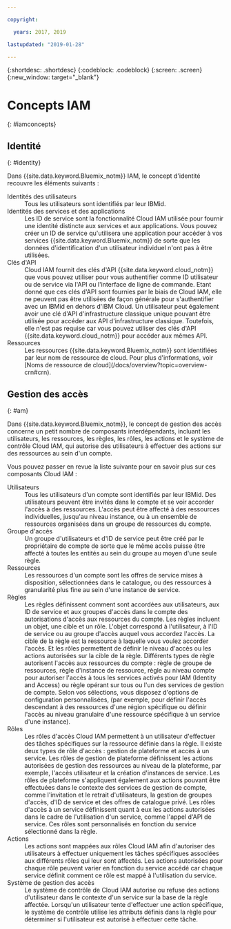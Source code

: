 ```yaml
---

copyright:

  years: 2017, 2019

lastupdated: "2019-01-28"

---
```


{:shortdesc: .shortdesc}
{:codeblock: .codeblock}
{:screen: .screen}
{:new_window: target="_blank"}

# Concepts IAM
{: #iamconcepts}

## Identité
{: #identity}

Dans {{site.data.keyword.Bluemix_notm}} IAM, le concept d'identité recouvre les éléments suivants :

<dl>
<dt>Identités des utilisateurs</dt>
<dd>Tous les utilisateurs sont identifiés par leur IBMid.</dd>
<dt>Identités des services et des applications</dt>
<dd>Les ID de service sont la fonctionnalité Cloud IAM utilisée pour fournir une identité distincte aux services et aux applications. Vous pouvez créer un ID de service qu'utilisera une application pour accéder à vos services {{site.data.keyword.Bluemix_notm}} de sorte que les données d'identification d'un utilisateur individuel n'ont pas à être utilisées.</dd>
<dt>Clés d'API</dt>
<dd>Cloud IAM fournit des clés d'API {{site.data.keyword.cloud_notm}} que vous pouvez utiliser pour vous authentifier comme ID utilisateur ou de service via l'API ou l'interface de ligne de commande. Etant donné que ces clés d'API sont fournies par le biais de Cloud IAM, elle ne peuvent pas être utilisées de façon générale pour s'authentifier avec un IBMid en dehors d'IBM Cloud. Un utilisateur peut également avoir une clé d'API d'infrastructure classique unique pouvant être utilisée pour accéder aux API d'infrastructure classique. Toutefois, elle n'est pas requise car vous pouvez utiliser des clés d'API {{site.data.keyword.cloud_notm}} pour accéder aux mêmes API. </dd>
<dt>Ressources</dt>
<dd>Les ressources {{site.data.keyword.Bluemix_notm}} sont identifiées par leur nom de ressource de cloud. Pour plus d'informations, voir [Noms de ressource de cloud](/docs/overview?topic=overview-crn#crn).</dd>
</dl>

## Gestion des accès
{: #am}

Dans {{site.data.keyword.Bluemix_notm}}, le concept de gestion des accès concerne un petit nombre de composants interdépendants, incluant les utilisateurs, les ressources, les règles, les rôles, les actions et le système de contrôle Cloud IAM, qui autorise des utilisateurs à effectuer des actions sur des ressources au sein d'un compte. 

Vous pouvez passer en revue la liste suivante pour en savoir plus sur ces composants Cloud IAM :

<dl>
<dt>Utilisateurs</dt>
<dd>Tous les utilisateurs d'un compte sont identifiés par leur IBMid. Des utilisateurs peuvent être invités dans le compte et se voir accorder l'accès à des ressources. L'accès peut être affecté à des ressources individuelles, jusqu'au niveau instance, ou à un ensemble de ressources organisées dans un groupe de ressources du compte.</dd>
<dt>Groupe d'accès</dt>
<dd>Un groupe d'utilisateurs et d'ID de service peut être créé par le propriétaire de compte de sorte que le même accès puisse être affecté à toutes les entités au sein du groupe au moyen d'une seule règle.</dd>
<dt>Ressources</dt>
<dd>Les ressources d'un compte sont les offres de service mises à disposition, sélectionnées dans le catalogue, ou des ressources à granularité plus fine au sein d'une instance de service.</dd>
<dt>Règles</dt>
<dd>Les règles définissent comment sont accordées aux utilisateurs, aux ID de service et aux groupes d'accès dans le compte des autorisations d'accès aux ressources du compte. Les règles incluent un objet, une cible et un rôle. L'objet correspond à l'utilisateur, à l'ID de service ou au groupe d'accès auquel vous accordez l'accès. La cible de la règle est la ressource à laquelle vous voulez accorder l'accès. Et les rôles permettent de définir le niveau d'accès ou les actions autorisées sur la cible de la règle. Différents types de règle autorisent l'accès aux ressources du compte : règle de groupe de ressources, règle d'instance de ressource, règle au niveau compte pour autoriser l'accès à tous les services activés pour IAM (Identity and Access) ou règle opérant sur tous ou l'un des services de gestion de compte. Selon vos sélections, vous disposez d'options de configuration personnalisées, (par exemple, pour définir l'accès descendant à des ressources d'une région spécifique ou définir l'accès au niveau granulaire d'une ressource spécifique à un service d'une instance).</dd>
<dt>Rôles</dt>
<dd>Les rôles d'accès Cloud IAM permettent à un utilisateur d'effectuer des tâches spécifiques sur la ressource définie dans la règle. Il existe deux types de rôle d'accès : gestion de plateforme et accès à un service. Les rôles de gestion de plateforme définissent les actions autorisées de gestion des ressources au niveau de la plateforme, par exemple, l'accès utilisateur et la création d'instances de service. Les rôles de plateforme s'appliquent également aux actions pouvant être effectuées dans le contexte des services de gestion de compte, comme l'invitation et le retrait d'utilisateurs, la gestion de groupes d'accès, d'ID de service et des offres de catalogue privé. Les rôles d'accès à un service définissent quant à eux les actions autorisées dans le cadre de l'utilisation d'un service, comme l'appel d'API de service. Ces rôles sont personnalisés en fonction du service sélectionné dans la règle.</dd>
<dt>Actions</dt>
<dd>Les actions sont mappées aux rôles Cloud IAM afin d'autoriser des utilisateurs à effectuer uniquement les tâches spécifiques associées aux différents rôles qui leur sont affectés. Les actions autorisées pour chaque rôle peuvent varier en fonction du service accédé car chaque service définit comment ce rôle est mappé à l'utilisation du service. </dd>
<dt>Système de gestion des accès</dt>
<dd>Le système de contrôle de Cloud IAM autorise ou refuse des actions d'utilisateur dans le contexte d'un service sur la base de la règle affectée. Lorsqu'un utilisateur tente d'effectuer une action spécifique, le système de contrôle utilise les attributs définis dans la règle pour déterminer si l'utilisateur est autorisé à effectuer cette tâche.</dd>
</dl>






